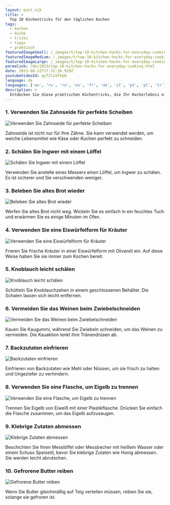 ```yaml
---
layout: post.njk
title: >
  Top 10 Küchentricks für den täglichen Kochen
tags:
  - kochen
  - küche
  - tricks
  - tipps
  - praktisch
featuredImageSmall: /_images/t/top-10-kitchen-hacks-for-everyday-cooking-cover-de-small.webp
featuredImageMedium: /_images/t/top-10-kitchen-hacks-for-everyday-cooking-cover-de-medium.webp
featuredImageLarge: /_images/t/top-10-kitchen-hacks-for-everyday-cooking-cover-de-large.webp
permalink: /de/2023/top-10-kitchen-hacks-for-everyday-cooking.html
date: 2023-08-22T17:32:16.929Z
youtubeVideoId: qyT2lzVFVpQ
language: de
languages: ['en', 'ru', 'ro', 'es', 'fr', 'de', 'it', 'pt', 'pl', 'tr']
description: >
  Entdecken Sie diese praktischen Küchentricks, die Ihr Kocherlebnis einfacher und effizienter machen können. Sie sind einfach, aber können einen großen Unterschied machen.
---
```


### 1. Verwenden Sie Zahnseide für perfekte Scheiben

![Verwenden Sie Zahnseide für perfekte Scheiben](/_images/f/fce0ae3ca76f76e53617983e2bf172ec-medium.webp)

Zahnseide ist nicht nur für Ihre Zähne. Sie kann verwendet werden, um weiche Lebensmittel wie Käse oder Kuchen perfekt zu schneiden.

### 2. Schälen Sie Ingwer mit einem Löffel

![Schälen Sie Ingwer mit einem Löffel](/_images/9/94078b511f8f946af74da4d4ccec0a5a-medium.webp)

Verwenden Sie anstelle eines Messers einen Löffel, um Ingwer zu schälen. Es ist sicherer und Sie verschwenden weniger.

### 3. Beleben Sie altes Brot wieder

![Beleben Sie altes Brot wieder](/_images/7/75b7cdfa984119c971b15a53941dab5b-medium.webp)

Werfen Sie altes Brot nicht weg. Wickeln Sie es einfach in ein feuchtes Tuch und erwärmen Sie es einige Minuten im Ofen.

### 4. Verwenden Sie eine Eiswürfelform für Kräuter

![Verwenden Sie eine Eiswürfelform für Kräuter](/_images/3/37eff404a8bb89f2a1179aaeca4ca7ca-medium.webp)

Frieren Sie frische Kräuter in einer Eiswürfelform mit Olivenöl ein. Auf diese Weise haben Sie sie immer zum Kochen bereit.

### 5. Knoblauch leicht schälen

![Knoblauch leicht schälen](/_images/0/0c673f119cb0db520382a472601144cf-medium.webp)

Schütteln Sie Knoblauchzehen in einem geschlossenen Behälter. Die Schalen lassen sich leicht entfernen.

### 6. Vermeiden Sie das Weinen beim Zwiebelschneiden

![Vermeiden Sie das Weinen beim Zwiebelschneiden](/_images/5/5b3a12459c14708ce1bc263d3dc8fc89-medium.webp)

Kauen Sie Kaugummi, während Sie Zwiebeln schneiden, um das Weinen zu vermeiden. Die Kauaktion lenkt Ihre Tränendrüsen ab.

### 7. Backzutaten einfrieren

![Backzutaten einfrieren](/_images/b/bf40c7fd31558dd61f08059a03e5d08b-medium.webp)

Einfrieren von Backzutaten wie Mehl oder Nüssen, um sie frisch zu halten und Ungeziefer zu verhindern.

### 8. Verwenden Sie eine Flasche, um Eigelb zu trennen

![Verwenden Sie eine Flasche, um Eigelb zu trennen](/_images/6/6d29ea4ccb48b29c4303f692dde1b925-medium.webp)

Trennen Sie Eigelb von Eiweiß mit einer Plastikflasche. Drücken Sie einfach die Flasche zusammen, um das Eigelb aufzusaugen.

### 9. Klebrige Zutaten abmessen

![Klebrige Zutaten abmessen](/_images/2/267684f23b1507e1b7d2889b12d0b6d8-medium.webp)

Beschichten Sie Ihren Messlöffel oder Messbecher mit heißem Wasser oder einem Schuss Speiseöl, bevor Sie klebrige Zutaten wie Honig abmessen. Sie werden leicht abrutschen.

### 10. Gefrorene Butter reiben

![Gefrorene Butter reiben](/_images/1/120dcb2db662e28a278f923040bd4ba3-medium.webp)

Wenn Sie Butter gleichmäßig auf Teig verteilen müssen, reiben Sie sie, solange sie gefroren ist.


